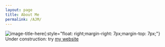 ```yaml
---
layout: page
title: About Me
permalink: /AJM/
---
```


![image-title-here](https://wiki.cam.ac.uk/wiki/ajmorris/img_auth.php/e/e3/Andrew.png){:style="float: right;margin-right: 7px;margin-top: 7px;"}
Under construction: try [my website](http://www.andrewjmorris.org)
